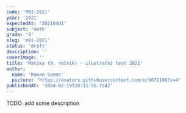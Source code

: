 ```yaml
---
code: 'M9I-2021'
year: '2021'
expectedAt: '20210401'
subject: 'math'
grade: '4'
slug: 'm9i-2021'
status: 'draft'
description: ''
coverImage: ''
title: 'Matika (9. ročník) - ilustrační test 2021'
author:
  name: 'Roman Samec'
  picture: 'https://avatars.githubusercontent.com/u/5671166?v=4'
publishedAt: '2024-02-19T20:11:55.734Z'
---
```


TODO: add some description